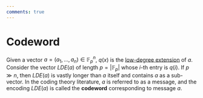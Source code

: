 ```yaml
---
comments: true
---
```

# Codeword

Given a vector $a = (a_1,\dots,a_n) \in \mathbb{F}_p^n$, $q(x)$ is the [low-degree extension](./low_degree_extension.md) of $a$.
Consider the vector $LDE(a)$ of length $p = |\mathbb{F}_p|$ whose $i$-th entry is $q(i)$. If $p\gg n$, then $LDE(a)$ is vastly
longer than $a$ itself and contains $a$ as a sub-vector. In the coding theory literature, $a$ is referred to as a message, and
the encoding $LDE(a)$ is called the **codeword** corresponding to message $a$.
